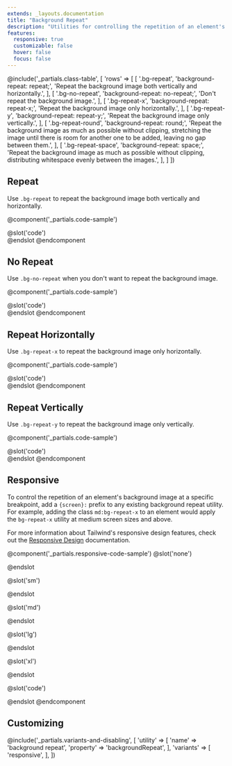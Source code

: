 ```yaml
---
extends: _layouts.documentation
title: "Background Repeat"
description: "Utilities for controlling the repetition of an element's background image."
features:
  responsive: true
  customizable: false
  hover: false
  focus: false
---
```


@include('_partials.class-table', [
  'rows' => [
    [
      '.bg-repeat',
      'background-repeat: repeat;',
      'Repeat the background image both vertically and horizontally.',
    ],
    [
      '.bg-no-repeat',
      'background-repeat: no-repeat;',
      'Don\'t repeat the background image.',
    ],
    [
      '.bg-repeat-x',
      'background-repeat: repeat-x;',
      'Repeat the background image only horizontally.',
    ],
    [
      '.bg-repeat-y',
      'background-repeat: repeat-y;',
      'Repeat the background image only vertically.',
    ],
    [
      '.bg-repeat-round',
      'background-repeat: round;',
      'Repeat the background image as much as possible without clipping, stretching the image until there is room for another one to be added, leaving no gap between them.',
    ],
    [
      '.bg-repeat-space',
      'background-repeat: space;',
      'Repeat the background image as much as possible without clipping, distributing whitespace evenly between the images.',
    ],
  ]
])

## Repeat

Use `.bg-repeat` to repeat the background image both vertically and horizontally.

@component('_partials.code-sample')
<div class="w-full bg-gray-400 h-48 bg-center bg-repeat" style="background-image:url('https://images.unsplash.com/photo-1459262838948-3e2de6c1ec80?ixlib=rb-1.2.1&ixid=eyJhcHBfaWQiOjEyMDd9&auto=format&fit=crop&w=128&q=80');">
</div>
@slot('code')
<div class="bg-repeat bg-center ..." style="background-image: url(...)"></div>
@endslot
@endcomponent

## No Repeat

Use `.bg-no-repeat` when you don't want to repeat the background image.

@component('_partials.code-sample')
<div class="w-full bg-gray-400 h-48 bg-center bg-no-repeat" style="background-image:url('https://images.unsplash.com/photo-1459262838948-3e2de6c1ec80?ixlib=rb-1.2.1&ixid=eyJhcHBfaWQiOjEyMDd9&auto=format&fit=crop&w=128&q=80');">
</div>
@slot('code')
<div class="bg-no-repeat bg-center ..." style="background-image: url(...)"></div>
@endslot
@endcomponent

## Repeat Horizontally

Use `.bg-repeat-x` to repeat the background image only horizontally.

@component('_partials.code-sample')
<div class="w-full bg-gray-400 h-48 bg-center bg-repeat-x" style="background-image:url('https://images.unsplash.com/photo-1459262838948-3e2de6c1ec80?ixlib=rb-1.2.1&ixid=eyJhcHBfaWQiOjEyMDd9&auto=format&fit=crop&w=128&q=80');">
</div>
@slot('code')
<div class="bg-repeat-x bg-center ..." style="background-image: url(...)"></div>
@endslot
@endcomponent

## Repeat Vertically

Use `.bg-repeat-y` to repeat the background image only vertically.

@component('_partials.code-sample')
<div class="w-full bg-gray-400 h-48 bg-center bg-repeat-y" style="background-image:url('https://images.unsplash.com/photo-1459262838948-3e2de6c1ec80?ixlib=rb-1.2.1&ixid=eyJhcHBfaWQiOjEyMDd9&auto=format&fit=crop&w=128&q=80');">
</div>
@slot('code')
<div class="bg-repeat-y bg-center ..." style="background-image: url(...)"></div>
@endslot
@endcomponent

## Responsive

To control the repetition of an element's background image at a specific breakpoint, add a `{screen}:` prefix to any existing background repeat utility. For example, adding the class `md:bg-repeat-x` to an element would apply the `bg-repeat-x` utility at medium screen sizes and above.

For more information about Tailwind's responsive design features, check out the [Responsive Design](/docs/responsive-design) documentation.

@component('_partials.responsive-code-sample')
@slot('none')
<div class="w-full bg-gray-400 h-48 bg-center bg-repeat" style="background-image:url('https://images.unsplash.com/photo-1459262838948-3e2de6c1ec80?ixlib=rb-1.2.1&ixid=eyJhcHBfaWQiOjEyMDd9&auto=format&fit=crop&w=128&q=80');">
</div>
@endslot

@slot('sm')
<div class="w-full bg-gray-400 h-48 bg-center bg-no-repeat" style="background-image:url('https://images.unsplash.com/photo-1459262838948-3e2de6c1ec80?ixlib=rb-1.2.1&ixid=eyJhcHBfaWQiOjEyMDd9&auto=format&fit=crop&w=128&q=80');">
</div>
@endslot

@slot('md')
<div class="w-full bg-gray-400 h-48 bg-center bg-repeat-x" style="background-image:url('https://images.unsplash.com/photo-1459262838948-3e2de6c1ec80?ixlib=rb-1.2.1&ixid=eyJhcHBfaWQiOjEyMDd9&auto=format&fit=crop&w=128&q=80');">
</div>
@endslot

@slot('lg')
<div class="w-full bg-gray-400 h-48 bg-center bg-repeat-y" style="background-image:url('https://images.unsplash.com/photo-1459262838948-3e2de6c1ec80?ixlib=rb-1.2.1&ixid=eyJhcHBfaWQiOjEyMDd9&auto=format&fit=crop&w=128&q=80');">
</div>
@endslot

@slot('xl')
<div class="w-full bg-gray-400 h-48 bg-center bg-no-repeat" style="background-image:url('https://images.unsplash.com/photo-1459262838948-3e2de6c1ec80?ixlib=rb-1.2.1&ixid=eyJhcHBfaWQiOjEyMDd9&auto=format&fit=crop&w=128&q=80');">
</div>
@endslot

@slot('code')
<div class="none:bg-repeat sm:bg-no-repeat md:bg-repeat-x lg:bg-repeat-y xl:bg-no-repeat ..." style="background-image: url(...)"></div>
@endslot
@endcomponent


## Customizing

@include('_partials.variants-and-disabling', [
    'utility' => [
        'name' => 'background repeat',
        'property' => 'backgroundRepeat',
    ],
    'variants' => [
        'responsive',
    ],
])
